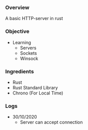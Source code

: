 ### Overview 
A basic HTTP-server in rust 

### Objective 
- Learning
  - Servers
  - Sockets
  - Winsock

### Ingredients
- Rust
- Rust Standard Library
- Chrono (For Local Time)

### Logs
- 30/10/2020 
  - Server can accept connection